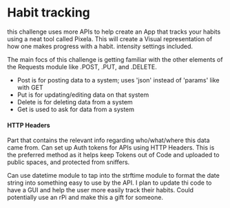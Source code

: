 # Habit tracking

this challenge uses more APIs to help create an App that tracks your habits using a neat
tool called Pixela. This will create a Visual representation of how
one makes progress with a habit. intensity settings included. 

The main focs of this challenge is getting familiar with the other elements of the
Requests module like .POST, .PUT, and .DELETE. 

- Post is for posting data to a system; uses 'json' instead of 'params' like with GET
- Put is for updating/editing data on that system
- Delete is for deleting data from a system
- Get is used to ask for data from a system

#### HTTP Headers
Part that contains the relevant info regarding who/what/where this data came from.
Can set up Auth tokens for APIs using HTTP Headers. This is the preferred method
as it helps keep Tokens out of Code and uploaded to public spaces, and protected from sniffers.

Can use datetime module to tap into the strftime module to format the date string into something
easy to use by the API. I plan to update thi code to have a GUI and help the user more easily
track their habits. Could potentially use an rPi and make this a gift for someone.